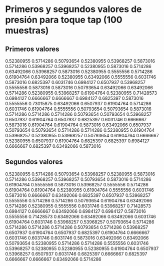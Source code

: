 Primeros y segundos valores de presión para toque tap (100 muestras)
====================================================================

Primeros valores
-----------

0.52380955
0.5714286
0.50793654
0.52380955
0.53968257
0.5873016
0.5714286
0.53968257
0.53968257
0.52380955
0.5873016
0.5714286
0.63492066
0.53968257
0.5873016
0.52380955
0.5555556
0.5714286
0.61904764
0.63492066
0.52380955
0.63492066
0.5555556
0.6031746
0.5873016
0.6825397
0.6031746
0.6984127
0.6507937
0.53968257
0.5555556
0.5873016
0.5873016
0.50793654
0.63492066
0.63492066
0.5714286
0.52380955
0.53968257
0.61904764
0.52380955
0.71428573
0.6984127
0.6666667
0.6666667
0.6984127
0.6825397
0.5873016
0.5555556
0.73015875
0.63492066
0.6507937
0.61904764
0.5714286
0.6031746
0.61904764
0.5555556
0.50793654
0.50793654
0.5873016
0.5714286
0.5714286
0.5714286
0.50793654
0.50793654
0.53968257
0.6507937
0.61904764
0.6507937
0.6825397
0.6031746
0.6666667
0.5873016
0.61904764
0.61904764
0.5873016
0.63492066
0.6507937
0.50793654
0.50793654
0.5714286
0.5714286
0.52380955
0.61904764
0.53968257
0.52380955
0.53968257
0.50793654
0.61904764
0.6666667
0.52380955
0.6507937
0.61904764
0.6825397
0.6825397
0.6984127
0.6666667
0.6825397
0.63492066
0.5873016

Segundos valores
----------------

0.52380955
0.5714286
0.50793654
0.53968257
0.52380955
0.5873016
0.5714286
0.53968257
0.53968257
0.50793654
0.5873016
0.5714286
0.61904764
0.5555556
0.5873016
0.53968257
0.5555556
0.5714286
0.61904764
0.61904764
0.52380955
0.61904764
0.5555556
0.6031746
0.5873016
0.6666667
0.63492066
0.6825397
0.6507937
0.53968257
0.5555556
0.5714286
0.5714286
0.50793654
0.61904764
0.63492066
0.5714286
0.52380955
0.5555556
0.6031746
0.53968257
0.71428573
0.6984127
0.6666667
0.63492066
0.6984127
0.6984127
0.5873016
0.5555556
0.71428573
0.63492066
0.63492066
0.63492066
0.6031746
0.61904764
0.6031746
0.53968257
0.53968257
0.50793654
0.5714286
0.5714286
0.5714286
0.5714286
0.50793654
0.5714286
0.53968257
0.6507937
0.61904764
0.6507937
0.6825397
0.61904764
0.6666667
0.6031746
0.6031746
0.6031746
0.5873016
0.63492066
0.63492066
0.50793654
0.52380955
0.5714286
0.5714286
0.5555556
0.6031746
0.53968257
0.52380955
0.52380955
0.52380955
0.61904764
0.6507937
0.53968257
0.6507937
0.6031746
0.6825397
0.6666667
0.6825397
0.6666667
0.6666667
0.63492066
0.5714286